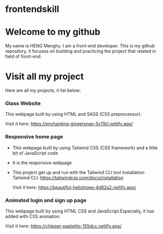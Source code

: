 # frontendskill

# Welcome to my github
   My name is HENG Menghy. I am a front-end developer.
   This is my github repository, it focuses on building and practicing the project that related in field of front-end.

# Visit all my project
   Here are all my projects, it list below:
   
   ### Glass Website
   This webpage built by using HTML and SASS (CSS preprocessor).
       
   Visit it here: https://enchanting-gingersnap-5c11b1.netlify.app/
   
   ### Responsive home page
   - This webpage built by using Tailwind CSS (CSS framework) and a little bit of JavaScript code
   - It is the responsive webpage
   - This project get up and run with the Tailwind CLI tool
     Installation Tailwind CLI: https://tailwindcss.com/docs/installation
       
     Visit it here: https://beautiful-heliotrope-4d82a2.netlify.app/

   ### Animated login and sign up page
   This webpage built by using HTML CSS and JavaScript.Especially, it has added with CSS animation.

   Visit it here: https://chipper-pastelito-155dcc.netlify.app/
  
